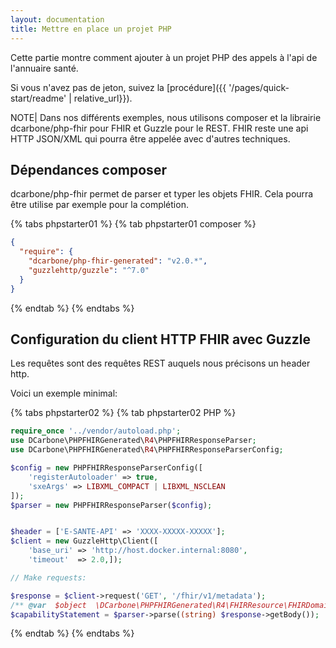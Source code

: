 ```yaml
---
layout: documentation
title: Mettre en place un projet PHP
---
```


Cette partie montre comment ajouter à un projet PHP des appels à l'api de l'annuaire santé.

Si vous n'avez pas de jeton, suivez la [procédure]({{ '/pages/quick-start/readme' | relative_url}}).

NOTE| Dans nos différents exemples, nous utilisons composer et la librairie dcarbone/php-fhir pour FHIR et Guzzle pour le REST. FHIR reste une api HTTP JSON/XML  qui pourra être appelée avec d'autres techniques.

## Dépendances composer

dcarbone/php-fhir permet de parser et typer les objets FHIR. Cela pourra être utilise par exemple pour la complétion. 


{% tabs phpstarter01 %}
{% tab phpstarter01 composer %}
```json
{
  "require": {
    "dcarbone/php-fhir-generated": "v2.0.*",
    "guzzlehttp/guzzle": "^7.0"
  }
}
```
{% endtab %}
{% endtabs %}



## Configuration du client HTTP FHIR avec Guzzle

Les requêtes sont des requêtes REST auquels nous précisons un header http. 

Voici un exemple minimal: 

{% tabs phpstarter02 %}
{% tab phpstarter02 PHP %}
```php
require_once '../vendor/autoload.php';
use DCarbone\PHPFHIRGenerated\R4\PHPFHIRResponseParser;
use DCarbone\PHPFHIRGenerated\R4\PHPFHIRResponseParserConfig;

$config = new PHPFHIRResponseParserConfig([
    'registerAutoloader' => true,
    'sxeArgs' => LIBXML_COMPACT | LIBXML_NSCLEAN
]);
$parser = new PHPFHIRResponseParser($config);


$header = ['E-SANTE-API' => 'XXXX-XXXXX-XXXXX'];
$client = new GuzzleHttp\Client([
    'base_uri' => 'http://host.docker.internal:8080',
    'timeout'  => 2.0,]);

// Make requests:

$response = $client->request('GET', '/fhir/v1/metadata');
/** @var  $object  \DCarbone\PHPFHIRGenerated\R4\FHIRResource\FHIRDomainResource\FHIRCapabilityStatement*/
$capabilityStatement = $parser->parse((string) $response->getBody());

```
{% endtab %}
{% endtabs %}


